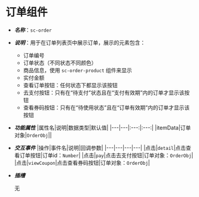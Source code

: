 # 订单组件

- ***名称***：`sc-order`

- ***说明***：用于在订单列表页中展示订单，展示的元素包含：

  - 订单编号
  - 订单状态（不同状态不同颜色）
  - 商品信息，使用 `sc-order-product` 组件来显示
  - 实付金额
  - 查看订单按钮：任何状态下都显示该按钮
  - 去支付按钮：只有在“待支付”状态且在“支付有效期”内的订单才显示该按钮
  - 查看券码按钮：只有在“待使用状态”且在“订单有效期”内的订单才显示该按钮

- ***功能属性***
  |属性名|说明|数据类型|默认值|
  |---|---|:---:|:---:|
  |itemData|订单对象|`OrderObj`||
  
- ***交互事件***
  |操作|事件名|说明|回调参数|
  |---|---|---|---|
  |点击|`detail`|点击查看订单按钮|订单id：`Number`|
  |点击|`pay`|点击去支付按钮|订单对象：`OrderObj`|
  |点击|`viewCoupon`|点击查看券码按钮|订单对象：`OrderObj`|

- ***插槽***

  无